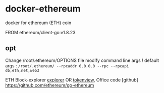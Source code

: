 # docker-ethereum
docker for ethereum (ETH) coin

FROM ethereum/client-go:v1.8.23

## opt
Change /root/.ethereum/OPTIONS file modify command line args !
default args : `/root/.ethereum/ --rpcaddr 0.0.0.0 --rpc --rpcapi db,eth,net,web3`

ETH Block-explorer [explorer](https://etherscan.io/) OR [tokenview](https://eth.tokenview.com/), Office code [github] https://github.com/ethereum/go-ethereum
